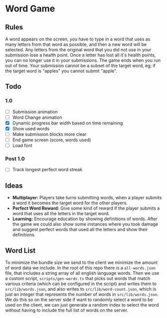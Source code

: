 # Word Game

## Rules

A word appears on the screen, you have to type in a word that uses as many letters from that word as possible, and then a new word will be selected. Any letters from the original word that you did not use in your submission lose a health point. Once a letter has lost all it's health points, you can no longer use it in your submissions. The game ends when you run out of time. Your submission cannot be a subset of the target word, eg; if the target word is "apples" you cannot submit "apple".

## Todo

### 1.0

- [ ] Submission animation
- [ ] Word Change animation
- [x] Dynamic progress bar width based on time remaining
- [x] Show used words
- [ ] Make submission blocks more clear
- [ ] End game screen (score, words used)
- [ ] Load font

### Post 1.0

- [ ] Track longest perfect word streak

## Ideas

- **Multiplayer:** Players take turns submitting words, when a player submits a word it becomes the target word for the other players.
- **Perfect Word Reward:** Give some kind of reward if the player submits a word that uses all the letters in the target word.
- **Learning:** Encourage education by showing definitions of words. After the game we could also show some instances where you took damage and suggest perfect words that used all the letters and show their definitions.

## Word List

To minimize the bundle size we send to the client we minimize the amount of word data we include. In the root of this repo there is a `all-words.json` file, that includes a string array of all english language words. Then we use a custom script, `scripts/gen-words.ts` that picks out words that match various criteria (which can be configured in the script) and writes them to `src/lib/words.json`, and also writes to `src/lib/word-count.json`, which is just an integer that represents the number of words in `src/lib/words.json`. We do this so on the server side if want to randomly select a word to be used on the client, we can just generate a random index to select the word without having to include the full list of words on the server.

